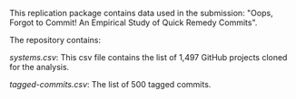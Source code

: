 This replication package contains data used in the submission: "Oops, Forgot to Commit! An Empirical Study of Quick Remedy Commits".


The repository contains:

_systems.csv_: This csv file contains the list of 1,497 GitHub projects cloned for the analysis. 

_tagged-commits.csv_: The list of 500 tagged commits.
